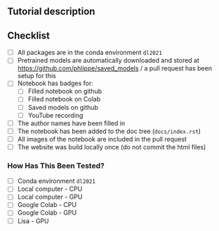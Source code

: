 ## Tutorial description
<!-- Describe the new tutorial you want to push to the repository -->
<!-- What topic is it dealing with? Which lecture is it relating to? -->


## Checklist
- [ ] All packages are in the conda environment `dl2021`
- [ ] Pretrained models are automatically downloaded and stored at https://github.com/phlippe/saved_models / a pull request has been setup for this
- [ ] Notebook has badges for:
	- [ ] Filled notebook on github
	- [ ] Filled notebook on Colab
	- [ ] Saved models on github
	- [ ] YouTube recording
- [ ] The author names have been filled in
- [ ] The notebook has been added to the doc tree (`docs/index.rst`)
- [ ] All images of the notebook are included in the pull request
- [ ] The website was build locally once (do not commit the html files)

### How Has This Been Tested?
<!-- Make sure to have tested this notebook at least once for the conda environment, and once on GoogleColab -->
<!-- Further, the tutorial needs to be executable for both CPU and GPU systems -->
- [ ] Conda environment `dl2021`
- [ ] Local computer - CPU
- [ ] Local computer - GPU
- [ ] Google Colab - CPU
- [ ] Google Colab - GPU
- [ ] Lisa - GPU
